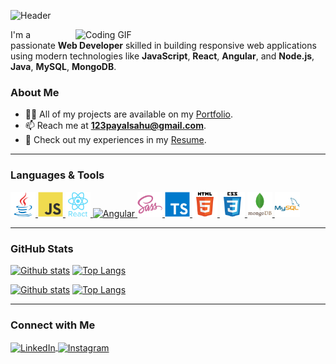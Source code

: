 ![Header](https://github.com/user-attachments/assets/8bd3911a-8d47-44b3-afbf-471e9e74cb16)

<img align="right" width="400" src="https://camo.githubusercontent.com/61a6ea1e5872aeb21e2e7db14b554d91d139d3fa6b62322f474d02389413d692/68747470733a2f2f63646e2e6472696262626c652e636f6d2f75736572732f313233333439392f73637265656e73686f74732f333835303639312f7765622d646576656c6f706d656e742e676966" alt="Coding GIF" />

I'm a passionate **Web Developer** skilled in building responsive web applications using modern technologies like **JavaScript**, **React**, **Angular**, and **Node.js**, **Java**, **MySQL**, **MongoDB**.

### About Me
- 👨‍💻 All of my projects are available on my [Portfolio](https://payalsahu-portfolio.netlify.app/).
- 📫 Reach me at **123payalsahu@gmail.com**.
- 📄 Check out my experiences in my [Resume](https://drive.google.com/file/d/1ovJfUp8MwyvRY4RiF24dDe3tKTTE96RD/view?usp=sharing).

---

### Languages & Tools
<p align="left">
  <a href="https://docs.oracle.com/javase/8/docs/api/" target="_blank">
    <img src="https://raw.githubusercontent.com/devicons/devicon/master/icons/java/java-original.svg" alt="Java" width="40" height="40"/>
  </a>
  <a href="https://developer.mozilla.org/en-US/docs/Web/JavaScript" target="_blank">
    <img src="https://raw.githubusercontent.com/devicons/devicon/master/icons/javascript/javascript-original.svg" alt="JavaScript" width="40" height="40"/>
  </a>
  <a href="https://reactjs.org/" target="_blank">
    <img src="https://raw.githubusercontent.com/devicons/devicon/master/icons/react/react-original-wordmark.svg" alt="React" width="40" height="40"/>
  </a>
  <a href="https://angular.io" target="_blank">
    <img src="https://angular.io/assets/images/logos/angular/angular.svg" alt="Angular" width="40" height="40"/>
  </a>
  <a href="https://sass-lang.com" target="_blank">
    <img src="https://raw.githubusercontent.com/devicons/devicon/master/icons/sass/sass-original.svg" alt="SASS" width="40" height="40"/>
  </a>
  <a href="https://www.typescriptlang.org/" target="_blank">
    <img src="https://raw.githubusercontent.com/devicons/devicon/master/icons/typescript/typescript-original.svg" alt="TypeScript" width="40" height="40"/>
  </a>
  <a href="https://www.w3.org/html/" target="_blank">
    <img src="https://raw.githubusercontent.com/devicons/devicon/master/icons/html5/html5-original-wordmark.svg" alt="HTML5" width="40" height="40"/>
  </a>
  <a href="https://css-tricks.com/" target="_blank">
    <img src="https://raw.githubusercontent.com/devicons/devicon/master/icons/css3/css3-original-wordmark.svg" alt="CSS" width="40" height="40"/>
  </a>
  <a href="https://www.mongodb.com/" target="_blank">
    <img src="https://raw.githubusercontent.com/devicons/devicon/master/icons/mongodb/mongodb-original-wordmark.svg" alt="MongoDB" width="40" height="40"/>
  </a>
  <a href="https://www.mysql.com/" target="_blank">
    <img src="https://raw.githubusercontent.com/devicons/devicon/master/icons/mysql/mysql-original-wordmark.svg" alt="MySQL" width="40" height="40"/>
  </a>
</p>

---

### GitHub Stats
<!-- Light mode -->
[![Github stats](https://github-readme-stats-hoothin.vercel.app/api?username=payalsahu1303&hide_border=true#gh-light-mode-only)](https://github.com/payalsahu1303#gh-light-mode-only)
[![Top Langs](https://github-readme-stats-hoothin.vercel.app/api/top-langs/?username=payalsahu1303&hide_border=true#gh-light-mode-only)](https://github.com/payalsahu1303#gh-light-mode-only)

<!-- Dark mode -->
[![Github stats](https://github-readme-stats-hoothin.vercel.app/api?username=payalsahu1303&hide_border=true&theme=github_dark&show_icons=true#gh-dark-mode-only)](https://github.com/payalsahu1303#gh-dark-mode-only)
[![Top Langs](https://github-readme-stats-hoothin.vercel.app/api/top-langs/?username=payalsahu1303&hide_border=true&theme=github_dark#gh-dark-mode-only)](https://github.com/payalsahu1303#gh-dark-mode-only)

---

### Connect with Me
<p align="left">
  <a href="https://www.linkedin.com/in/payalsahu13/" target="_blank">
    <img align="center" src="https://raw.githubusercontent.com/rahuldkjain/github-profile-readme-generator/master/src/images/icons/Social/linked-in-alt.svg" alt="LinkedIn" height="30" width="40" />
  </a>
  <a href="https://www.instagram.com/payalsahu1305/" target="_blank">
    <img align="center" src="https://raw.githubusercontent.com/rahuldkjain/github-profile-readme-generator/master/src/images/icons/Social/instagram.svg" alt="Instagram" height="30" width="40" />
  </a>
</p>

